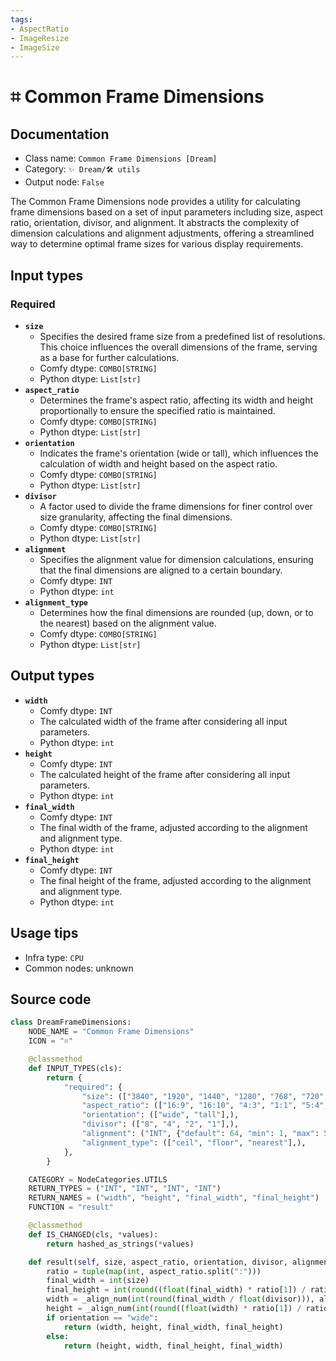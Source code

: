 ```yaml
---
tags:
- AspectRatio
- ImageResize
- ImageSize
---
```


# ⌗ Common Frame Dimensions
## Documentation
- Class name: `Common Frame Dimensions [Dream]`
- Category: `✨ Dream/🛠 utils`
- Output node: `False`

The Common Frame Dimensions node provides a utility for calculating frame dimensions based on a set of input parameters including size, aspect ratio, orientation, divisor, and alignment. It abstracts the complexity of dimension calculations and alignment adjustments, offering a streamlined way to determine optimal frame sizes for various display requirements.
## Input types
### Required
- **`size`**
    - Specifies the desired frame size from a predefined list of resolutions. This choice influences the overall dimensions of the frame, serving as a base for further calculations.
    - Comfy dtype: `COMBO[STRING]`
    - Python dtype: `List[str]`
- **`aspect_ratio`**
    - Determines the frame's aspect ratio, affecting its width and height proportionally to ensure the specified ratio is maintained.
    - Comfy dtype: `COMBO[STRING]`
    - Python dtype: `List[str]`
- **`orientation`**
    - Indicates the frame's orientation (wide or tall), which influences the calculation of width and height based on the aspect ratio.
    - Comfy dtype: `COMBO[STRING]`
    - Python dtype: `List[str]`
- **`divisor`**
    - A factor used to divide the frame dimensions for finer control over size granularity, affecting the final dimensions.
    - Comfy dtype: `COMBO[STRING]`
    - Python dtype: `List[str]`
- **`alignment`**
    - Specifies the alignment value for dimension calculations, ensuring that the final dimensions are aligned to a certain boundary.
    - Comfy dtype: `INT`
    - Python dtype: `int`
- **`alignment_type`**
    - Determines how the final dimensions are rounded (up, down, or to the nearest) based on the alignment value.
    - Comfy dtype: `COMBO[STRING]`
    - Python dtype: `List[str]`
## Output types
- **`width`**
    - Comfy dtype: `INT`
    - The calculated width of the frame after considering all input parameters.
    - Python dtype: `int`
- **`height`**
    - Comfy dtype: `INT`
    - The calculated height of the frame after considering all input parameters.
    - Python dtype: `int`
- **`final_width`**
    - Comfy dtype: `INT`
    - The final width of the frame, adjusted according to the alignment and alignment type.
    - Python dtype: `int`
- **`final_height`**
    - Comfy dtype: `INT`
    - The final height of the frame, adjusted according to the alignment and alignment type.
    - Python dtype: `int`
## Usage tips
- Infra type: `CPU`
- Common nodes: unknown


## Source code
```python
class DreamFrameDimensions:
    NODE_NAME = "Common Frame Dimensions"
    ICON = "⌗"

    @classmethod
    def INPUT_TYPES(cls):
        return {
            "required": {
                "size": (["3840", "1920", "1440", "1280", "768", "720", "640", "512"],),
                "aspect_ratio": (["16:9", "16:10", "4:3", "1:1", "5:4", "3:2", "21:9", "14:9"],),
                "orientation": (["wide", "tall"],),
                "divisor": (["8", "4", "2", "1"],),
                "alignment": ("INT", {"default": 64, "min": 1, "max": 512}),
                "alignment_type": (["ceil", "floor", "nearest"],),
            },
        }

    CATEGORY = NodeCategories.UTILS
    RETURN_TYPES = ("INT", "INT", "INT", "INT")
    RETURN_NAMES = ("width", "height", "final_width", "final_height")
    FUNCTION = "result"

    @classmethod
    def IS_CHANGED(cls, *values):
        return hashed_as_strings(*values)

    def result(self, size, aspect_ratio, orientation, divisor, alignment, alignment_type):
        ratio = tuple(map(int, aspect_ratio.split(":")))
        final_width = int(size)
        final_height = int(round((float(final_width) * ratio[1]) / ratio[0]))
        width = _align_num(int(round(final_width / float(divisor))), alignment, alignment_type)
        height = _align_num(int(round((float(width) * ratio[1]) / ratio[0])), alignment, alignment_type)
        if orientation == "wide":
            return (width, height, final_width, final_height)
        else:
            return (height, width, final_height, final_width)

```

